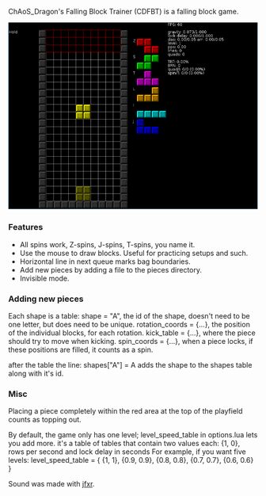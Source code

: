 ChAoS_Dragon's Falling Block Trainer (CDFBT) is a falling block game.

![Screenshot](gameplay.png)

### Features

* All spins work, Z-spins, J-spins, T-spins, you name it.
* Use the mouse to draw blocks. Useful for practicing setups and such.
* Horizontal line in next queue marks bag boundaries.
* Add new pieces by adding a file to the pieces directory.
* Invisible mode.

### Adding new pieces

Each shape is a table:
    shape = "A", the id of the shape, doesn't need to be one letter, but does need to be unique.
    rotation_coords = {...}, the position of the individual blocks, for each rotation.
    kick_table = {...}, where the piece should try to move when kicking.
    spin_coords = {...}, when a piece locks, if these positions are filled, it counts as a spin.

after the table the line:
    shapes["A"] = A
adds the shape to the shapes table along with it's id.

### Misc

Placing a piece completely within the red area at the top of the playfield
counts as topping out.

By default, the game only has one level; level_speed_table in options.lua lets
you add more. it's a table of tables that contain two values each:
    {1, 0}, rows per second and lock delay in seconds
For example, if you want five levels:
    level_speed_table = {
        {1, 1},
        {0.9, 0.9},
        {0.8, 0.8},
        {0.7, 0.7},
        {0.6, 0.6}
    }

Sound was made with [jfxr](https://jfxr.frozenfractal.com/#).
